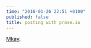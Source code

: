```yaml
---
time: "2016-01-26 22:51 +0100"
published: false
title: posting with prose.io
---
```


[Mkay](prose.io).

